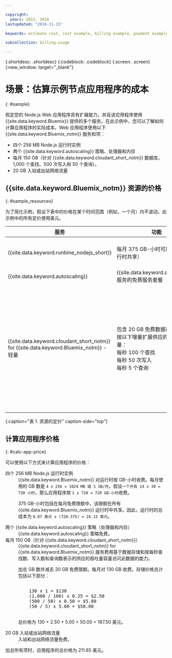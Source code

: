 ```yaml
---

copyright:
  years: 2015, 2018
lastupdated: "2018-11-15"

keywords: estimate cost, cost example, billing example, payment example

subcollection: billing-usage

---
```


{:shortdesc: .shortdesc}
{:codeblock: .codeblock}
{:screen: .screen}
{:new_window: target="_blank"}

# 场景：估算示例节点应用程序的成本
{: #sample}

假定您的 Node.js Web 应用程序具有扩展能力，并且该应用程序使用 {{site.data.keyword.Bluemix}} 提供的多个服务。在此示例中，您可以了解如何计算应用程序的实际成本。Web 应用程序使用以下 {{site.data.keyword.Bluemix_notm}} 服务和项：

* 四个 256 MB Node.js 运行时实例
* 两个 {{site.data.keyword.autoscaling}} 策略、处理器和内存
* 每月 150 GB（针对 {{site.data.keyword.cloudant_short_notm}} 数据库，1,000 个查找、500 次写入和 50 个查询）。
* 20 GB 入站或出站网络流量


## {{site.data.keyword.Bluemix_notm}} 资源的价格
{: #sample_resources}

为了简化示例，假设下表中的价格在某个时间范围（例如，一个月）内不波动。此示例中的所有定价使用美元。

|服务|	功能|	价格|
|-----------------------------------|---------------------------------------------------------------------|-------------------|
| {{site.data.keyword.runtime_nodejs_short}}                   |	每月 375 GB-小时可用（在所有运行时共享）|	0.07 美元/GB-小时|
| {{site.data.keyword.autoscaling}} |	{{site.data.keyword.autoscaling}} 服务的免费服务套餐|	免费|
| {{site.data.keyword.cloudant_short_notm}} for {{site.data.keyword.Bluemix_notm}} - 轻量|包含 20 GB 免费数据存储</br>按以下增量扩展供应的吞吐量容量：</br>每秒 100 个查找</br>每秒 50 次写入</br>每秒 5 个查询|1.00 美元/GB 数据存储</br>每秒 0.25 美元/查找</br>每秒 0.50 美元/写入</br>每秒 5.00 美元/查询|
{:caption="表 1. 资源的定价" caption-side="top"}


## 计算应用程序价格
{: #calc-app-price}

可以使用以下方式来计算应用程序的价格：

<dl>
<dt>四个 256 MB Node.js 运行时实例</dt>
<dd>{{site.data.keyword.Bluemix_notm}} 对运行时按 GB-小时收费。每月使用的 GB 数是 <code>4 x 256 = 1024 MB 或 1 GB/月</code>。假设<code>一个月有 24 x 30 = 720 小时</code>，那么应用程序按 <code>1 x 720 = 720 GB-小时</code>收费。<p>
375 GB-小时包括在每月免费限额中，该限额在所有 {{site.data.keyword.Bluemix_notm}} 运行时中共享。因此，运行时的总成本为 <code>0.07 美元 x (720-375) = 24.15 美元</code>。</p></dd>

<dt>两个 {{site.data.keyword.autoscaling}} 策略（处理器和内存）</dt>
<dd>{{site.data.keyword.autoscaling}} 策略免费。</dd>

<dt>每月 150 GB（针对 {{site.data.keyword.cloudant_short_notm}}）</dt>
<dd>{{site.data.keyword.cloudant_short_notm}} for {{site.data.keyword.Bluemix_notm}} 服务费用基于数据存储和按每秒查找数、写入数和查询数表示的供应的吞吐量容量访问此数据的能力。
<p>
加总 GB 数并减去 20 GB 免费限额。每月对 130 GB 收费。存储价格总计包括以下部分：</p>
<pre class="codeblock">
<codeblock>
    130 x 1 = $130
    (1,000 / 100) x 0.25 = $2.50
    (500 / 50) x 0.50 = $5.00
    (50 / 5) x 5.00 = $50.00
</codeblock>
</pre>
<p>
总价格为 130 + 2.50 + 5.00 + 50.00 = 187.50 美元。</p></dd>

<dt>20 GB 入站或出站网络流量</dt>
<dd>入站和出站网络流量免费。</dd>

</dl>

加总所有项时，应用程序的总价格为 211.65 美元。
